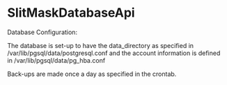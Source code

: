 # SlitMaskDatabaseApi



Database Configuration:

The database is set-up to have the data_directory as specified in /var/lib/pgsql/data/postgresql.conf 
and the account information is defined in /var/lib/pgsql/data/pg_hba.conf

Back-ups are made once a day as specified in the crontab.